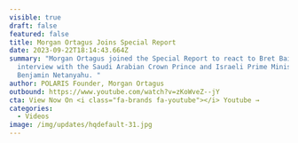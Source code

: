 ```yaml
---
visible: true
draft: false
featured: false
title: Morgan Ortagus Joins Special Report
date: 2023-09-22T18:14:43.664Z
summary: "Morgan Ortagus joined the Special Report to react to Bret Baier's
  interview with the Saudi Arabian Crown Prince and Israeli Prime Minister
  Benjamin Netanyahu. "
author: POLARIS Founder, Morgan Ortagus
outbound: https://www.youtube.com/watch?v=zKoWveZ--jY
cta: View Now On <i class="fa-brands fa-youtube"></i> Youtube →
categories:
  - Videos
image: /img/updates/hqdefault-31.jpg
---
```

